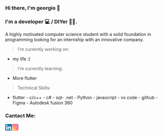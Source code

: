 ### Hi there, I'm georgio 👋
### I'm a developer 💻 / DIYer 👷‍♂️. 
<!-- a line space between the 2 sections-->
A highly motivated computer science student with a solid foundation in programming looking for an internship with an innovative company.

> I'm currently working on:
  - my life :)
> I'm currently learning:
  - More flutter
> Technical Skills:
 - flutter - c/c++ - c# - sql- .net - Python - javascript - vs code - github - Figma - Autodesk fusion 360
### Cantact Me:
<a href="https://www.linkedin.com/in/georgiofeghaly/"><img align="left" src="https://raw.githubusercontent.com/georgiofeghaly/georgiofeghaly/main/images/linkedin.svg" alt="Yu Shi | LinkedIn" width="21px"/></a>
<a href="https://instagram.com/gio-feg/"><img align="left" src="https://raw.githubusercontent.com/georgiofeghaly/georgiofeghaly/main/images/instagram.svg" alt="Yu Shi | Instagram" width="21px"/></a>
</br>
